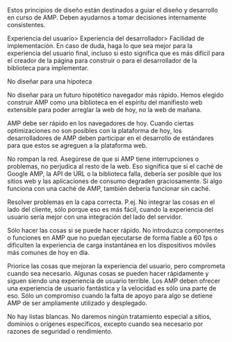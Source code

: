 Estos principios de diseño están destinados a guiar el diseño y desarrollo en curso de AMP. Deben ayudarnos a tomar decisiones internamente consistentes.

Experiencia del usuario> Experiencia del desarrollador> Facilidad de implementación.
En caso de duda, haga lo que sea mejor para la experiencia del usuario final, incluso si esto significa que es más difícil para el creador de la página para construir o para el desarrollador de la biblioteca para implementar.

No diseñar para una hipoteca

No diseñar para un futuro hipotético navegador más rápido.
Hemos elegido construir AMP como una biblioteca en el espíritu del manifiesto web extensible para poder arreglar la web de hoy, no la web de mañana.

AMP debe ser rápido en los navegadores de hoy. Cuando ciertas optimizaciones no son posibles con la plataforma de hoy, los desarrolladores de AMP deben participar en el desarrollo de estándares para que estos se agreguen a la plataforma web.

No rompan la red.
Asegúrese de que si AMP tiene interrupciones o problemas, no perjudica al resto de la web. Eso significa que si el caché de Google AMP, la API de URL o la biblioteca falla, debería ser posible que los sitios web y las aplicaciones de consumo degraden graciosamente. Si algo funciona con una caché de AMP, también debería funcionar sin caché.

Resolver problemas en la capa correcta.
P.ej. No integrar las cosas en el lado del cliente, sólo porque eso es más fácil, cuando la experiencia del usuario sería mejor con una integración del lado del servidor.

Sólo hacer las cosas si se puede hacer rápido.
No introduzca componentes o funciones en AMP que no puedan ejecutarse de forma fiable a 60 fps o dificulten la experiencia de carga instantánea en los dispositivos móviles más comunes de hoy en día.

Priorice las cosas que mejoran la experiencia del usuario, pero comprometa cuando sea necesario.
Algunas cosas se pueden hacer rápidamente y siguen siendo una experiencia de usuario terrible. Los AMP deben ofrecer una experiencia de usuario fantástica y la velocidad es sólo una parte de eso. Sólo un compromiso cuando la falta de apoyo para algo se detiene AMP de ser ampliamente utilizado y desplegado.

No hay listas blancas.
No daremos ningún tratamiento especial a sitios, dominios o orígenes específicos, excepto cuando sea necesario por razones de seguridad o rendimiento.